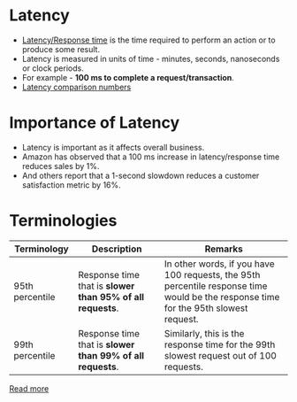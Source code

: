 # Latency
- [Latency/Response time](https://topic.alibabacloud.com/a/what-is-tps-what-is-qps-and-what-is-the-difference-_-internet_2_60_20293740.html) is the time required to perform an action or to produce some result.
- Latency is measured in units of time - minutes, seconds, nanoseconds or clock periods.
- For example - **100 ms to complete a request/transaction**.
- [Latency comparison numbers](../7c_SystemEstimations&Benchmarking/LatencyNumbers.md)

# Importance of Latency
- Latency is important as it affects overall business.
- Amazon has observed that a 100 ms increase in latency/response time reduces sales by 1%. 
- And others report that a 1-second slowdown reduces a customer satisfaction metric by 16%.

# Terminologies

| Terminology     | Description                                                | Remarks                                                                                                                              |
|-----------------|------------------------------------------------------------|--------------------------------------------------------------------------------------------------------------------------------------|
| 95th percentile | Response time that is **slower than 95% of all requests**. | In other words, if you have 100 requests, the 95th percentile response time would be the response time for the 95th slowest request. |
| 99th percentile | Response time that is **slower than 99% of all requests**. | Similarly, this is the response time for the 99th slowest request out of 100 requests.                                               |

[Read more](https://medium.com/@vikaskumar4793/the-95th-and-99th-percentiles-are-the-most-crucial-application-metrics-33085d2d3e34)